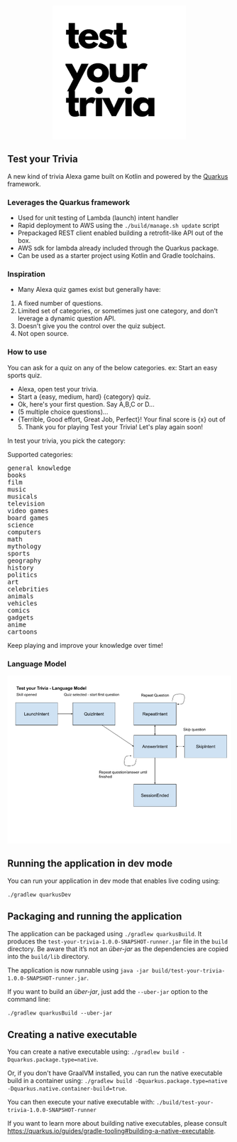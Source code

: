 <p align='center'>
	<img src="./img/test_your_trivia_512.png" width=300/>
</p>

Test your Trivia
---

A new kind of trivia Alexa game built on Kotlin and powered by the <a href="https://code.quarkus.io/" target="_blank">Quarkus</a> framework.


### Leverages the Quarkus framework

* Used for unit testing of Lambda (launch) intent handler
* Rapid deployment to AWS using the `./build/manage.sh update` script
* Prepackaged REST client enabled building a retrofit-like API out of the box.
* AWS sdk for lambda already included through the Quarkus package.
* Can be used as a starter project using Kotlin and Gradle toolchains.

### Inspiration

* Many Alexa quiz games exist but generally have:
1. A fixed number of questions.
2. Limited set of categories, or sometimes just one category, and don't leverage a dynamic question API.
3. Doesn't give you the control over the quiz subject.
4. Not open source.

### How to use

You can ask for a quiz on any of the below categories. ex: Start an easy sports quiz.

* Alexa, open test your trivia.
* Start a {easy, medium, hard} {category} quiz.
* Ok, here's your first question. Say A,B,C or D...
* (5 multiple choice questions)...
* {Terrible, Good effort, Great Job, Perfect}! Your final score is {x} out of 5. Thank you for playing Test your Trivia! Let's play again soon!

In test your trivia, you pick the category:

Supported categories:
<pre>
general knowledge
books
film
music
musicals
television
video games
board games
science
computers
math
mythology
sports
geography
history
politics
art
celebrities
animals
vehicles
comics
gadgets
anime
cartoons
</pre>
<!--more supported, can be listed later. Pulled from https://opentdb.com/api_config.php -->

Keep playing and improve your knowledge over time!


### Language Model

<p align="center">
<img src='./img/language_model.png' width="800"/>
</p>

## Running the application in dev mode

You can run your application in dev mode that enables live coding using:
```
./gradlew quarkusDev
```

## Packaging and running the application

The application can be packaged using `./gradlew quarkusBuild`.
It produces the `test-your-trivia-1.0.0-SNAPSHOT-runner.jar` file in the `build` directory.
Be aware that it’s not an _über-jar_ as the dependencies are copied into the `build/lib` directory.

The application is now runnable using `java -jar build/test-your-trivia-1.0.0-SNAPSHOT-runner.jar`.

If you want to build an _über-jar_, just add the `--uber-jar` option to the command line:
```
./gradlew quarkusBuild --uber-jar
```

## Creating a native executable

You can create a native executable using: `./gradlew build -Dquarkus.package.type=native`.

Or, if you don't have GraalVM installed, you can run the native executable build in a container using: `./gradlew build -Dquarkus.package.type=native -Dquarkus.native.container-build=true`.

You can then execute your native executable with: `./build/test-your-trivia-1.0.0-SNAPSHOT-runner`

If you want to learn more about building native executables, please consult https://quarkus.io/guides/gradle-tooling#building-a-native-executable.
